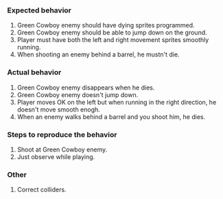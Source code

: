 ### Expected behavior 

1. Green Cowboy enemy should have dying sprites programmed.
2. Green Cowboy enemy should be able to jump down on the ground.
3. Player must have both the left and right movement sprites smoothly running.
4. When shooting an enemy behind a barrel, he mustn't die.


### Actual behavior 

1. Green Cowboy enemy disappears when he dies.
2. Green Cowboy enemy doesn't jump down.
3. Player moves OK on the left but when running in the right direction, he doesn't move smooth enogh.
4. When an enemy walks behind a barrel and you shoot him, he dies.


### Steps to reproduce the behavior

1. Shoot at Green Cowboy enemy.
2. Just observe while playing.


### Other

1. Correct colliders.

